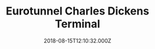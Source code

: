 ---
date: 2018-08-15T12:10:32.000Z
title: Eurotunnel Charles Dickens Terminal
latitude: 50.934690450613175
longitude: 1.8125479837777083
category: checkin
---